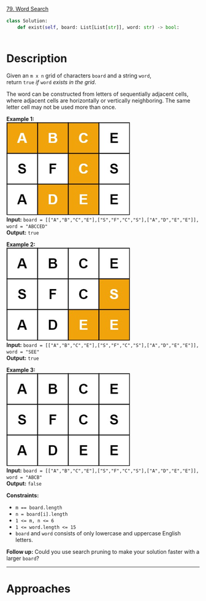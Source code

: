 [79. Word Search](https://leetcode.com/problems/word-search/)

```python
class Solution:
    def exist(self, board: List[List[str]], word: str) -> bool:
        
```

# Description

Given an `m x n` grid of characters `board` and a string `word`, return `true` _if_ `word` _exists in the grid_.

The word can be constructed from letters of sequentially adjacent cells, where adjacent cells are horizontally or vertically neighboring. The same letter cell may not be used more than once.

**Example 1:**  
![](../!assets/attachments/Pasted%20image%2020240415130534.png)  
**Input:** `board = [["A","B","C","E"],["S","F","C","S"],["A","D","E","E"]], word = "ABCCED"`  
**Output:** `true`  

**Example 2:**  
![](../!assets/attachments/Pasted%20image%2020240415130610.png)  
**Input:** `board = [["A","B","C","E"],["S","F","C","S"],["A","D","E","E"]], word = "SEE"`  
**Output:** `true`  

**Example 3:**  
![](../!assets/attachments/Pasted%20image%2020240415130633.png)  
**Input:** `board = [["A","B","C","E"],["S","F","C","S"],["A","D","E","E"]], word = "ABCB"`  
**Output:** `false`  

**Constraints:**
- `m == board.length`
- `n = board[i].length`
- `1 <= m, n <= 6`
- `1 <= word.length <= 15`
- `board` and `word` consists of only lowercase and uppercase English letters.

**Follow up:** Could you use search pruning to make your solution faster with a larger `board`?

---




# Approaches


